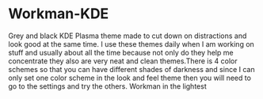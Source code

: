 # Workman-KDE
Grey and black KDE Plasma theme made to cut down on distractions and look good at the same time.
I use these themes daily when I am working on stuff and usually about all the time because not only do they help me concentrate they also are very neat and clean themes.There is 4 color schemes so that you can have different shades of darkness and since I can only set one color scheme in the look and feel theme then you will need to go to the settings and try the others.
Workman in the lightest
